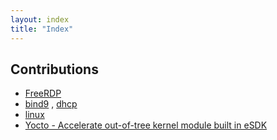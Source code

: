 ```yaml
---
layout: index
title: "Index"
---
```


## Contributions
* [FreeRDP](https://github.com/FreeRDP/FreeRDP/commits?author=zhangzl2013)
* [bind9](https://github.com/isc-projects/bind9/commits?author=zhangzl2013) , [dhcp](https://github.com/isc-projects/dhcp/commits?author=zhangzl2013)
* [linux](https://git.kernel.org/pub/scm/linux/kernel/git/torvalds/linux.git/log/?qt=author&q=zhaolong+zhang)
* [Yocto - Accelerate out-of-tree kernel module built in eSDK](https://bugzilla.yoctoproject.org/show_bug.cgi?id=13113)
